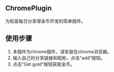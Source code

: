 ## ChromePlugin
为街篮每日分享得金币开发的简单插件。

## 使用步骤
1. 本插件为chrome插件，请安装在chrome浏览器。
2. 输入自己的分享链接和昵称，点击“add”按钮。
3. 点击“Get gold”按钮获取金币。
